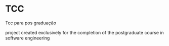 # TCC
Tcc para pos graduação


project created exclusively for the completion of the postgraduate course in software engineering
